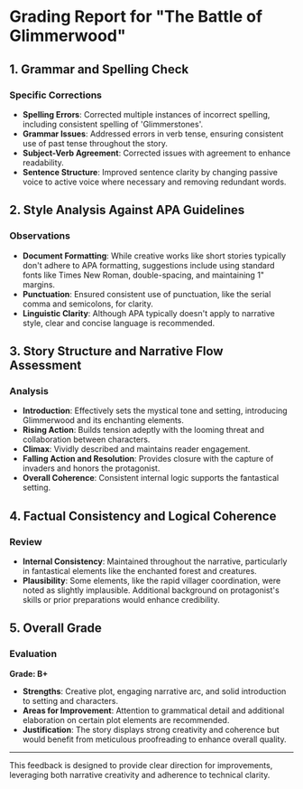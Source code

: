 # Grading Report for "The Battle of Glimmerwood"

## 1. Grammar and Spelling Check
### Specific Corrections
- **Spelling Errors**: Corrected multiple instances of incorrect spelling, including consistent spelling of 'Glimmerstones'.
- **Grammar Issues**: Addressed errors in verb tense, ensuring consistent use of past tense throughout the story.
- **Subject-Verb Agreement**: Corrected issues with agreement to enhance readability.
- **Sentence Structure**: Improved sentence clarity by changing passive voice to active voice where necessary and removing redundant words.

## 2. Style Analysis Against APA Guidelines
### Observations
- **Document Formatting**: While creative works like short stories typically don't adhere to APA formatting, suggestions include using standard fonts like Times New Roman, double-spacing, and maintaining 1" margins.
- **Punctuation**: Ensured consistent use of punctuation, like the serial comma and semicolons, for clarity.
- **Linguistic Clarity**: Although APA typically doesn't apply to narrative style, clear and concise language is recommended.

## 3. Story Structure and Narrative Flow Assessment
### Analysis
- **Introduction**: Effectively sets the mystical tone and setting, introducing Glimmerwood and its enchanting elements.
- **Rising Action**: Builds tension adeptly with the looming threat and collaboration between characters.
- **Climax**: Vividly described and maintains reader engagement.
- **Falling Action and Resolution**: Provides closure with the capture of invaders and honors the protagonist.
- **Overall Coherence**: Consistent internal logic supports the fantastical setting.

## 4. Factual Consistency and Logical Coherence
### Review
- **Internal Consistency**: Maintained throughout the narrative, particularly in fantastical elements like the enchanted forest and creatures.
- **Plausibility**: Some elements, like the rapid villager coordination, were noted as slightly implausible. Additional background on protagonist's skills or prior preparations would enhance credibility.

## 5. Overall Grade
### Evaluation
**Grade: B+**
- **Strengths**: Creative plot, engaging narrative arc, and solid introduction to setting and characters.
- **Areas for Improvement**: Attention to grammatical detail and additional elaboration on certain plot elements are recommended.
- **Justification**: The story displays strong creativity and coherence but would benefit from meticulous proofreading to enhance overall quality.

---

This feedback is designed to provide clear direction for improvements, leveraging both narrative creativity and adherence to technical clarity.